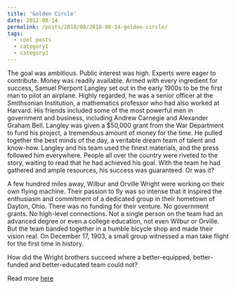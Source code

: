 ```yaml
---
title: 'Golden Circle'
date: 2012-08-14
permalink: /posts/2018/08/2018-08-14-golden-circle/
tags:
  - cool posts
  - category1
  - category2
---
```


The goal was ambitious. Public interest was high. Experts were eager to contribute. Money was readily available. Armed with every ingredient for success, Samuel Pierpont Langley set out in the early 1900s to be the first man to pilot an airplane. Highly regarded, he was a senior officer at the Smithsonian Institution, a mathematics professor who had also worked at Harvard. His friends included some of the most powerful men in government and business, including Andrew Carnegie and Alexander Graham Bell. Langley was given a $50,000 grant from the War Department to fund his project, a tremendous amount of money for the time. He pulled together the best minds of the day, a veritable dream team of talent and know-how. Langley and his team used the finest materials, and the press followed him everywhere. People all over the country were riveted to the story, waiting to read that he had achieved his goal. With the team he had gathered and ample resources, his success was guaranteed. Or was it?

A few hundred miles away, Wilbur and Orville Wright were working on their own flying machine. Their passion to fly was so intense that it inspired the enthusiasm and commitment of a dedicated group in their hometown of Dayton, Ohio. There was no funding for their venture. No government grants. No high-level connections. Not a single person on the team had an advanced degree or even a college education, not even Wilbur or Orville. But the team banded together in a humble bicycle shop and made their vision real. On December 17, 1903, a small group witnessed a man take flight for the first time in history.

How did the Wright brothers succeed where a better-equipped, better-funded and better-educated team could not?

Read more [here](https://blog.startwithwhy.com/refocus/wright-brothers/)

